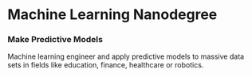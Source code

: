 # Machine Learning Nanodegree

### Make Predictive Models

Machine learning engineer and apply predictive models to massive data sets in fields like education, finance, healthcare or robotics.

